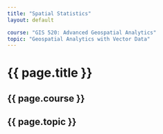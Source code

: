```yaml
---
title: "Spatial Statistics"
layout: default

course: "GIS 520: Advanced Geospatial Analytics"
topic: "Geospatial Analytics with Vector Data"
---
```


{{ page.title }}
====================

{{ page.course }}
---------------------

{{ page.topic }}
---------------------